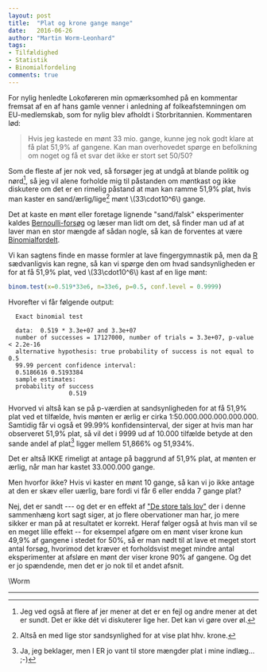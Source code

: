 ```yaml
---
layout: post
title:  "Plat og krone gange mange" 
date:   2016-06-26
author: "Martin Worm-Leonhard"
tags:
- Tilfældighed
- Statistik
- Binomialfordeling
comments: true
---
```


For nylig henledte Lokoføreren min opmærksomhed på en kommentar fremsat af en af hans gamle venner i anledning af folkeafstemningen om EU-medlemskab, som for nylig blev afholdt i Storbritannien. Kommentaren lød:

> Hvis jeg kastede en mønt 33 mio. gange, kunne jeg nok godt klare at få plat 51,9% af gangene. Kan man overhovedet spørge en befolkning om noget og få et svar det ikke er stort set 50/50?

Som de fleste af jer nok ved, så forsøger jeg at undgå at blande politik og nørd[^1], så jeg vil alene forholde mig til påstanden om møntkast og ikke diskutere om det er en rimelig påstand at man kan ramme 51,9% plat, hvis man kaster en sand/ærlig/lige[^2] mønt \\(33\cdot10^6\\) gange.

Det at kaste en mønt eller foretage lignende "sand/falsk" eksperimenter kaldes [Bernoulli-forsøg](https://en.wikipedia.org/wiki/Bernoulli_trial) og læser man lidt om det, så finder man ud af at laver man en stor mængde af sådan nogle, så kan de forventes at være [Binomialfordelt](https://en.wikipedia.org/wiki/Binomial_distribution).

Vi kan sagtens finde en masse formler at lave fingergymnastik på, men da [R](http://www.r-project.org) sædvanligvis kan regne, så kan vi spørge den om hvad sandsynligheden er for at få 51,9% plat, ved \\(33\cdot10^6\\) kast af en lige mønt:

```r
binom.test(x=0.519*33e6, n=33e6, p=0.5, conf.level = 0.9999)
```

Hvorefter vi får følgende output:

```
  Exact binomial test
  
  data:  0.519 * 3.3e+07 and 3.3e+07
  number of successes = 17127000, number of trials = 3.3e+07, p-value < 2.2e-16
  alternative hypothesis: true probability of success is not equal to 0.5
  99.99 percent confidence interval:
  0.5186616 0.5193384
  sample estimates:
  probability of success 
                 0.519 
```

Hvorved vi altså kan se på p-værdien at sandsynligheden for at få 51,9% plat ved et tilfælde, hvis mønten er ærlig er cirka 1:50.000.000.000.000.000.
Samtidig får vi også et 99.99% konfidensinterval, der siger at hvis man har observeret 51,9% plat, så vil det i 9999 ud af 10.000 tilfælde betyde at den sande andel af plat[^3] ligger mellem 51,866% og 51,934%.

Det er altså IKKE rimeligt at antage på baggrund af 51,9% plat, at mønten er ærlig, når man har kastet 33.000.000 gange. 

Men hvorfor ikke? Hvis vi kaster en mønt 10 gange, så kan vi jo ikke antage at den er skæv eller uærlig, bare fordi vi får 6 eller endda 7 gange plat?

Nej, det er sandt --- og det er en effekt af ["De store tals lov"](https://en.wikipedia.org/wiki/Law_of_large_numbers) der i denne sammenhæng kort sagt siger, at jo flere obervationer man har, jo mere sikker er man på at resultatet er korrekt. Heraf følger også at hvis man vil se en meget lille effekt -- for eksempel afgøre om en mønt viser krone kun 49,9% af gangene i stedet for 50%, så er man nødt til at lave et meget stort antal forsøg, hvorimod det kræver et forholdsvist meget mindre antal eksperimenter at afsløre en mønt der viser krone 90% af gangene. Og det er jo spændende, men det er jo nok til et andet afsnit.

\\Worm

-------------------------

[^1]: Jeg ved også at flere af jer mener at det er en fejl og andre mener at det er sundt. Det er ikke dét vi diskuterer lige her. Det kan vi gøre over øl.

[^2]: Altså en med lige stor sandsynlighed for at vise plat hhv. krone.

[^3]: Ja, jeg beklager, men I ER jo vant til store mængder plat i mine indlæg... ;-)


